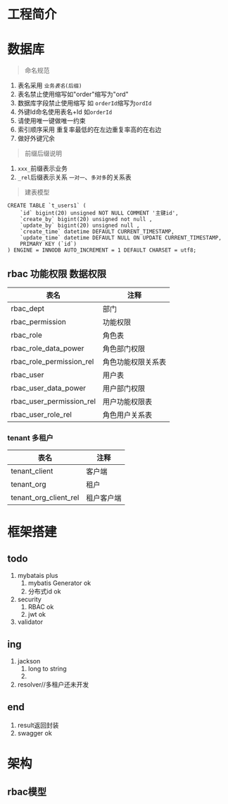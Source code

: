 # 工程简介

# 数据库

> 命名规范    
1. 表名采用 ``业务``_``表名``_``(后缀)``
2. 表名禁止使用缩写如"order"缩写为"ord"
3. 数据库字段禁止使用缩写 如 ```orderId```缩写为```ordId```
4. 外键Id命名使用表名+Id 如```orderId```
5. 请使用唯一键做唯一约束
6. 索引顺序采用 重复率最低的在左边重复率高的在右边
7. 做好外键冗余


> 前缀后缀说明

1. ``xxx_``前缀表示业务   
2. ``_rel``后缀表示关系 ``一对一``、``多对多``的关系表

> 建表模型
```mysql
CREATE TABLE `t_users1` (
    `id` bigint(20) unsigned NOT NULL COMMENT '主键id',
    `create_by` bigint(20) unsigned not null ,
    `update_by` bigint(20) unsigned null ,
    `create_time` datetime DEFAULT CURRENT_TIMESTAMP,
    `update_time` datetime DEFAULT NULL ON UPDATE CURRENT_TIMESTAMP,
    PRIMARY KEY (`id`)
) ENGINE = INNODB AUTO_INCREMENT = 1 DEFAULT CHARSET = utf8;
```


## rbac 功能权限 数据权限

| 表名                     | 注释               | 
| ------------------------ | ------------------ | 
| rbac_dept                | 部门               |  
| rbac_permission          | 功能权限           |
| rbac_role                | 角色表             |
| rbac_role_data_power     | 角色部门权限       |
| rbac_role_permission_rel | 角色功能权限关系表 |
| rbac_user                | 用户表             |
| rbac_user_data_power     | 用户部门权限       |
| rbac_user_permission_rel | 用户功能权限表     |
| rbac_user_role_rel       | 角色用户关系表     |

### tenant 多租户

| 表名                  | 注释       | 
| --------------------- | ---------- | 
| tenant_client         | 客户端     |
| tenant_org            | 租户       |
| tenant_org_client_rel | 租户客户端 |


# 框架搭建
## todo

1. mybatais plus
    1. mybatis Generator   ok
    2. 分布式id   ok
3. security
   1. RBAC  ok
   2. jwt   ok
4. validator


## ing
1. jackson
    1. long to string
    2. 
2. resolver//多租户还未开发

## end
1. result返回封装
2. swagger  ok


# 架构
## rbac模型